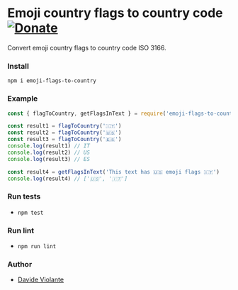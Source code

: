 # Emoji country flags to country code [![Donate](https://img.shields.io/badge/paypal-donate-179BD7.svg)](https://www.paypal.me/dviolante)
Convert emoji country flags to country code ISO 3166.

### Install
`npm i emoji-flags-to-country`

### Example
```js
const { flagToCountry, getFlagsInText } = require('emoji-flags-to-country')

const result1 = flagToCountry('🇮🇹')
const result2 = flagToCountry('🇺🇸')
const result3 = flagToCountry('🇪🇸')
console.log(result1) // IT
console.log(result2) // US
console.log(result3) // ES

const result4 = getFlagsInText('This text has 🇺🇸 emoji flags 🇮🇹')
console.log(result4) // ['🇺🇸', '🇮🇹']
```

### Run tests
- `npm test`

### Run lint
- `npm run lint`

### Author
- [Davide Violante](https://github.com/DavideViolante/)
